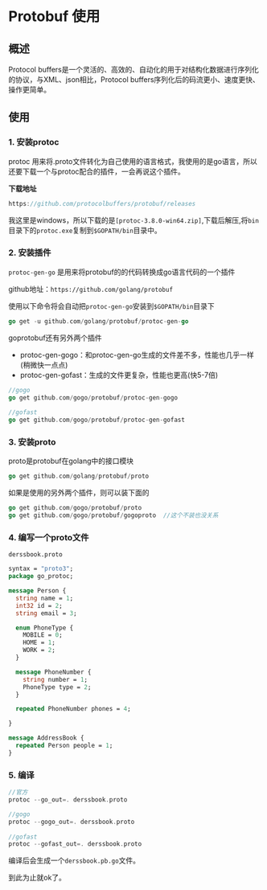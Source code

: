 # Protobuf 使用

## 概述

Protocol buffers是一个灵活的、高效的、自动化的用于对结构化数据进行序列化的协议，与XML、json相比，Protocol buffers序列化后的码流更小、速度更快、操作更简单。

## 使用

### 1. 安装protoc

protoc 用来将.proto文件转化为自己使用的语言格式，我使用的是go语言，所以还要下载一个与protoc配合的插件，一会再说这个插件。

**下载地址**

```go
https://github.com/protocolbuffers/protobuf/releases
```

我这里是windows，所以下载的是`[protoc-3.8.0-win64.zip]`,下载后解压,将`bin`目录下的`protoc.exe`复制到`$GOPATH/bin`目录中。

### 2. 安装插件

`protoc-gen-go` 是用来将protobuf的的代码转换成go语言代码的一个插件

github地址：`https://github.com/golang/protobuf`

使用以下命令将会自动把`protoc-gen-go`安装到`$GOPATH/bin`目录下

```go
go get -u github.com/golang/protobuf/protoc-gen-go
```

goprotobuf还有另外两个插件

- protoc-gen-gogo：和protoc-gen-go生成的文件差不多，性能也几乎一样(稍微快一点点)
- protoc-gen-gofast：生成的文件更复杂，性能也更高(快5-7倍)

```go
//gogo
go get github.com/gogo/protobuf/protoc-gen-gogo
 
//gofast
go get github.com/gogo/protobuf/protoc-gen-gofast
```

### 3. 安装proto

proto是protobuf在golang中的接口模块

```go
go get github.com/golang/protobuf/proto
```

如果是使用的另外两个插件，则可以装下面的

```go
go get github.com/gogo/protobuf/proto
go get github.com/gogo/protobuf/gogoproto  //这个不装也没关系
```



### 4. 编写一个proto文件

`derssbook.proto`

```protobuf
syntax = "proto3";
package go_protoc;

message Person {
  string name = 1;
  int32 id = 2;
  string email = 3;

  enum PhoneType {
    MOBILE = 0;
    HOME = 1;
    WORK = 2;
  }

  message PhoneNumber {
    string number = 1;
    PhoneType type = 2;
  }

  repeated PhoneNumber phones = 4;

}

message AddressBook {
  repeated Person people = 1;
}
```

### 5. 编译

```go
//官方
protoc --go_out=. derssbook.proto

//gogo
protoc --gogo_out=. derssbook.proto
 
//gofast
protoc --gofast_out=. derssbook.proto
```

编译后会生成一个`derssbook.pb.go`文件。

到此为止就ok了。


